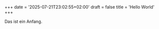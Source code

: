 +++ 
date = '2025-07-21T23:02:55+02:00'
draft = false
title = 'Hello World'
+++ 

Das ist ein Anfang.